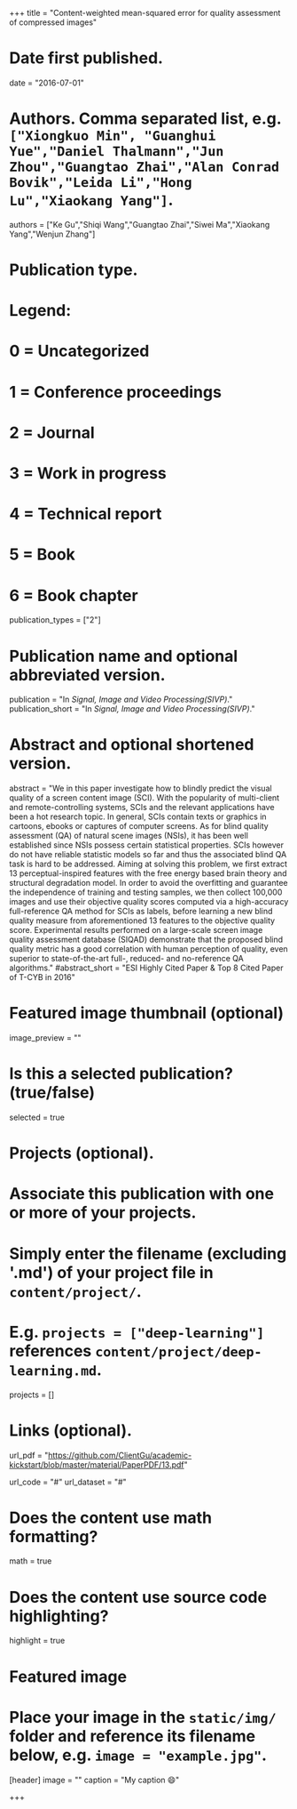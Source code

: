 +++
title = "Content-weighted mean-squared error for quality assessment of compressed images"

# Date first published.
date = "2016-07-01"

# Authors. Comma separated list, e.g. `["Xiongkuo Min", "Guanghui Yue","Daniel Thalmann","Jun Zhou","Guangtao Zhai","Alan Conrad Bovik","Leida Li","Hong Lu","Xiaokang Yang"]`.
authors = ["Ke Gu","Shiqi Wang","Guangtao Zhai","Siwei Ma","Xiaokang Yang","Wenjun Zhang"]
# Publication type.
# Legend:
# 0 = Uncategorized
# 1 = Conference proceedings
# 2 = Journal
# 3 = Work in progress
# 4 = Technical report
# 5 = Book
# 6 = Book chapter
publication_types = ["2"]

# Publication name and optional abbreviated version.
publication = "In *Signal, Image and Video Processing(SIVP)*."
publication_short = "In *Signal, Image and Video Processing(SIVP)*."

# Abstract and optional shortened version.
abstract = "We in this paper investigate how to blindly predict the visual quality of a screen content image (SCI). With the popularity of multi-client and remote-controlling systems, SCIs and the relevant applications have been a hot research topic. In general, SCIs contain texts or graphics in cartoons, ebooks or captures of computer screens. As for blind quality assessment (QA) of natural scene images (NSIs), it has been well established since NSIs possess certain statistical properties. SCIs however do not have reliable statistic models so far and thus the associated blind QA task is hard to be addressed. Aiming at solving this problem, we first extract 13 perceptual-inspired features with the free energy based brain theory and structural degradation model. In order to avoid the overfitting and guarantee the independence of training and testing samples, we then collect 100,000 images and use their objective quality scores computed via a high-accuracy full-reference QA method for SCIs as labels, before learning a new blind quality measure from aforementioned 13 features to the objective quality score. Experimental results performed on a large-scale screen image quality assessment database (SIQAD) demonstrate that the proposed blind quality metric has a good correlation with human perception of quality, even superior to state-of-the-art full-, reduced- and no-reference QA algorithms."
#abstract_short = "ESI Highly Cited Paper & Top 8 Cited Paper of T-CYB in 2016"

# Featured image thumbnail (optional)
image_preview = ""

# Is this a selected publication? (true/false)
selected = true

# Projects (optional).
#   Associate this publication with one or more of your projects.
#   Simply enter the filename (excluding '.md') of your project file in `content/project/`.
#   E.g. `projects = ["deep-learning"]` references `content/project/deep-learning.md`.
projects = []

# Links (optional).
url_pdf = "https://github.com/ClientGu/academic-kickstart/blob/master/material/PaperPDF/13.pdf"

url_code = "#"
url_dataset = "#"



# Does the content use math formatting?
math = true

# Does the content use source code highlighting?
highlight = true

# Featured image
# Place your image in the `static/img/` folder and reference its filename below, e.g. `image = "example.jpg"`.
[header]
image = ""
caption = "My caption 😄"

+++
